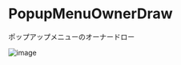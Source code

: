 # PopupMenuOwnerDraw
ポップアップメニューのオーナードロー

![image](https://user-images.githubusercontent.com/2605401/213841539-c04b982c-e149-4de5-ae09-ed3f5a24f7b4.png)
